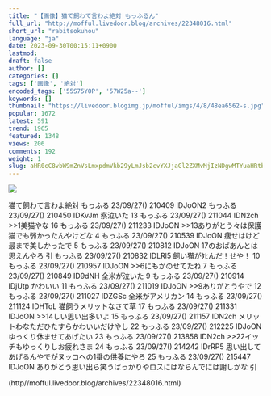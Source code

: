 ```yaml
---
title: "【画像】猫て飼わて言わよ絶対 もっふるん"
full_url: "http://mofful.livedoor.blog/archives/22348016.html"
short_url: "rabitsokuhou"
language: "ja"
date: 2023-09-30T00:15:11+0900
lastmod: 
draft: false
author: []
categories: []
tags: ['画像', '絶対']
encoded_tags: ['55S75YOP', '57W25a--']
keywords: []
thumbnail: "https://livedoor.blogimg.jp/mofful/imgs/4/8/48ea6562-s.jpg"
popular: 1672
latest: 591
trend: 1965
featured: 1348
views: 206
comments: 192
weight: 1
slug: aHR0cC8vbW9mZnVsLmxpdmVkb29yLmJsb2cvYXJjaGl2ZXMvMjIzNDgwMTYuaHRtbA==
---
```


![](https://livedoor.blogimg.jp/mofful/imgs/4/8/48ea6562-s.jpg)

猫て飼わて言わよ絶対 もっふる 23/09/27() 210409 IDJoON2 もっふる 23/09/27() 210450 IDKvJm 察泣いた 13 もっふる 23/09/27() 211044 IDN2ch >>1美猫やな 16 もっふる 23/09/27() 211233 IDJoON >>13ありがとう々は保護猫でも弱かったんやけどな 4 もっふる 23/09/27() 210539 IDJoON 痩せはけど最まで美しかったで 5 もっふる 23/09/27() 210812 IDJoON 17のおばあんとは思えんやろ 引 もっふる 23/09/27() 210832 IDLRl5 飼い猫がﾀﾋんだ！せや！ 10 もっふる 23/09/27() 210957 IDJoON >>6にもかのせてたね 7 もっふる 23/09/27() 210849 ID9dNH 全米が泣いた 9 もっふる 23/09/27() 210914 IDjUtp かわいい 11 もっふる 23/09/27() 211019 IDJoON >>9ありがとうやで 12 もっふる 23/09/27() 211027 IDZGSc 全米がアメリカン 14 もっふる 23/09/27() 211124 IDHTqL 猫飼うメリットなさて草 17 もっふる 23/09/27() 211331 IDJoON >>14しい思い出多いよ 15 もっふる 23/09/27() 211157 IDN2ch メリットわなただひたすらかわいいだけやし 22 もっふる 23/09/27() 212225 IDJoON ゆっくり休ませてあげたい 23 もっふる 23/09/27() 213858 IDN2ch >>22イッチもゆっくりしお疲れさま 24 もっふる 23/09/27() 214242 IDrRP5 思い出してあげるんやでがヌッコへの1番の供養にやろ 25 もっふる 23/09/27() 215447 IDJoON ありがとう思い出ら笑うばっかりやロスにはならんでには謝しかな 引

(http//mofful.livedoor.blog/archives/22348016.html)

